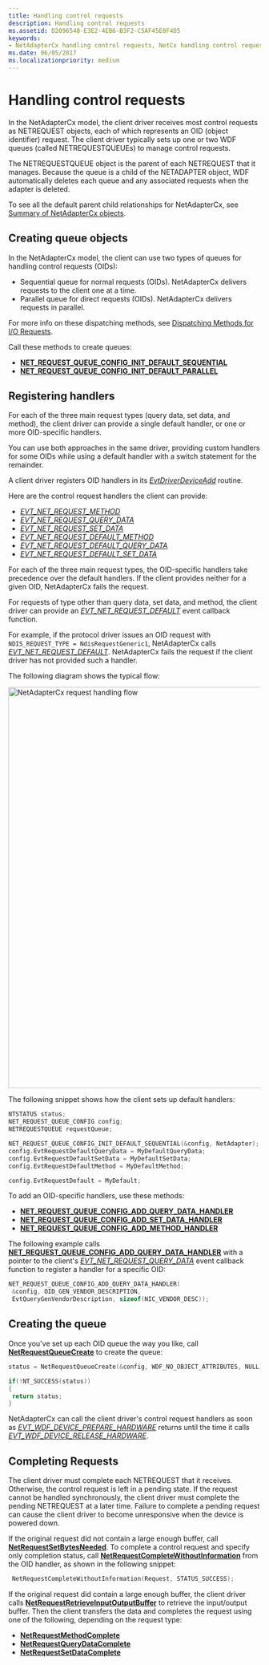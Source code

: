```yaml
---
title: Handling control requests
description: Handling control requests
ms.assetid: D2096548-E3E2-4EB6-B3F2-C5AF45E8F4D5
keywords:
- NetAdapterCx handling control requests, NetCx handling control requests
ms.date: 06/05/2017
ms.localizationpriority: medium
---
```


# Handling control requests

In the NetAdapterCx model, the client driver receives most control requests as NETREQUEST objects, each of which represents an OID (object identifier) request. The client driver typically sets up one or two WDF queues (called NETREQUESTQUEUEs) to manage control requests.

The NETREQUESTQUEUE object is the parent of each NETREQUEST that it manages. Because the queue is a child of the NETADAPTER object, WDF automatically deletes each queue and any associated requests when the adapter is deleted.

To see all the default parent child relationships for NetAdapterCx, see [Summary of NetAdapterCx objects](summary-of-netadaptercx-objects.md).

## Creating queue objects

In the NetAdapterCx model, the client can use two types of queues for handling control requests (OIDs):
* Sequential queue for normal requests (OIDs). NetAdapterCx delivers requests to the client one at a time.
* Parallel queue for direct requests (OIDs). NetAdapterCx delivers requests in parallel.

For more info on these dispatching methods, see [Dispatching Methods for I/O Requests](../wdf/dispatching-methods-for-i-o-requests.md).

Call these methods to create queues:

* [**NET_REQUEST_QUEUE_CONFIG_INIT_DEFAULT_SEQUENTIAL**](https://docs.microsoft.com/windows-hardware/drivers/ddi/netrequestqueue/nf-netrequestqueue-net_request_queue_config_init_default_sequential)
* [**NET_REQUEST_QUEUE_CONFIG_INIT_DEFAULT_PARALLEL**](https://docs.microsoft.com/windows-hardware/drivers/ddi/netrequestqueue/nf-netrequestqueue-net_request_queue_config_init_default_parallel)

## Registering handlers

For each of the three main request types (query data, set data, and method), the client driver can provide a single default handler, or one or more OID-specific handlers.

You can use both approaches in the same driver, providing custom handlers for some OIDs while using a default handler with a switch statement for the remainder.

A client driver registers OID handlers in its [*EvtDriverDeviceAdd*](https://docs.microsoft.com/windows-hardware/drivers/ddi/wdfdriver/nc-wdfdriver-evt_wdf_driver_device_add) routine.

Here are the control request handlers the client can provide:

* [*EVT_NET_REQUEST_METHOD*](https://docs.microsoft.com/windows-hardware/drivers/ddi/netrequestqueue/nc-netrequestqueue-evt_net_request_method)
* [*EVT_NET_REQUEST_QUERY_DATA*](https://docs.microsoft.com/windows-hardware/drivers/ddi/netrequestqueue/nc-netrequestqueue-evt_net_request_query_data)
* [*EVT_NET_REQUEST_SET_DATA*](https://docs.microsoft.com/windows-hardware/drivers/ddi/netrequestqueue/nc-netrequestqueue-evt_net_request_set_data)
* [*EVT_NET_REQUEST_DEFAULT_METHOD*](https://docs.microsoft.com/windows-hardware/drivers/ddi/netrequestqueue/nc-netrequestqueue-evt_net_request_default_method)
* [*EVT_NET_REQUEST_DEFAULT_QUERY_DATA*](https://docs.microsoft.com/windows-hardware/drivers/ddi/netrequestqueue/nc-netrequestqueue-evt_net_request_default_query_data)
* [*EVT_NET_REQUEST_DEFAULT_SET_DATA*](https://docs.microsoft.com/windows-hardware/drivers/ddi/netrequestqueue/nc-netrequestqueue-evt_net_request_default_set_data)

For each of the three main request types, the OID-specific handlers take precedence over the default handlers. If the client provides neither for a given OID, NetAdapterCx fails the request.

For requests of type other than query data, set data, and method, the client driver can provide an [*EVT_NET_REQUEST_DEFAULT*](https://docs.microsoft.com/windows-hardware/drivers/ddi/netrequestqueue/nc-netrequestqueue-evt_net_request_default) event callback function.

For example, if the protocol driver issues an OID request with `NDIS_REQUEST_TYPE = NdisRequestGeneric1`, NetAdapterCx calls [*EVT_NET_REQUEST_DEFAULT*](https://docs.microsoft.com/windows-hardware/drivers/ddi/netrequestqueue/nc-netrequestqueue-evt_net_request_default). NetAdapterCx fails the request if the client driver has not provided such a handler.

The following diagram shows the typical flow:

<img src="images/netcx-adapter-request-handling-flow.png" alt="NetAdapterCx request handling flow" title="NetAdapterCx request handling flow" style="width: 800px;"/>

The following snippet shows how the client sets up default handlers:

```C++
NTSTATUS status;
NET_REQUEST_QUEUE_CONFIG config;
NETREQUESTQUEUE requestQueue;

NET_REQUEST_QUEUE_CONFIG_INIT_DEFAULT_SEQUENTIAL(&config, NetAdapter);
config.EvtRequestDefaultQueryData = MyDefaultQueryData;
config.EvtRequestDefaultSetData = MyDefaultSetData;
config.EvtRequestDefaultMethod = MyDefaultMethod;

config.EvtRequestDefault = MyDefault;
```

To add an OID-specific handlers, use these methods:

* [**NET_REQUEST_QUEUE_CONFIG_ADD_QUERY_DATA_HANDLER**](https://docs.microsoft.com/windows-hardware/drivers/ddi/netrequestqueue/nf-netrequestqueue-net_request_queue_config_add_query_data_handler)
* [**NET_REQUEST_QUEUE_CONFIG_ADD_SET_DATA_HANDLER**](https://docs.microsoft.com/windows-hardware/drivers/ddi/netrequestqueue/nf-netrequestqueue-net_request_queue_config_add_set_data_handler)
* [**NET_REQUEST_QUEUE_CONFIG_ADD_METHOD_HANDLER**](https://docs.microsoft.com/windows-hardware/drivers/ddi/netrequestqueue/nf-netrequestqueue-net_request_queue_config_add_method_handler)

The following example calls [**NET_REQUEST_QUEUE_CONFIG_ADD_QUERY_DATA_HANDLER**](https://docs.microsoft.com/windows-hardware/drivers/ddi/netrequestqueue/nf-netrequestqueue-net_request_queue_config_add_query_data_handler) with a pointer to the client's [*EVT_NET_REQUEST_QUERY_DATA*](https://docs.microsoft.com/windows-hardware/drivers/ddi/netrequestqueue/nc-netrequestqueue-evt_net_request_query_data) event callback function to register a handler for a specific OID:

```C++
NET_REQUEST_QUEUE_CONFIG_ADD_QUERY_DATA_HANDLER(
 &config, OID_GEN_VENDOR_DESCRIPTION,
 EvtQueryGenVendorDescription, sizeof(NIC_VENDOR_DESC));
```

## Creating the queue

Once you've set up each OID queue the way you like, call [**NetRequestQueueCreate**](https://docs.microsoft.com/windows-hardware/drivers/ddi/netrequestqueue/nf-netrequestqueue-netrequestqueuecreate) to create the queue:

```C++
status = NetRequestQueueCreate(&config, WDF_NO_OBJECT_ATTRIBUTES, NULL);

if(!NT_SUCCESS(status))
{
 return status;
}
```

NetAdapterCx can call the client driver's control request handlers as soon as [*EVT_WDF_DEVICE_PREPARE_HARDWARE*](https://docs.microsoft.com/windows-hardware/drivers/ddi/wdfdevice/nc-wdfdevice-evt_wdf_device_prepare_hardware) returns until the time it calls [*EVT_WDF_DEVICE_RELEASE_HARDWARE*](https://docs.microsoft.com/windows-hardware/drivers/ddi/wdfdevice/nc-wdfdevice-evt_wdf_device_release_hardware).

## Completing Requests

The client driver must complete each NETREQUEST that it receives. Otherwise, the control request is left in a pending state. If the request cannot be handled synchronously, the client driver must complete the pending NETREQUEST at a later time. Failure to complete a pending request can cause the client driver to become unresponsive when the device is powered down.

If the original request did not contain a large enough buffer, call [**NetRequestSetBytesNeeded**](https://docs.microsoft.com/windows-hardware/drivers/ddi/netrequest/nf-netrequest-netrequestsetbytesneeded). To complete a control request and specify only completion status, call [**NetRequestCompleteWithoutInformation**](https://docs.microsoft.com/windows-hardware/drivers/ddi/netrequest/nf-netrequest-netrequestcompletewithoutinformation) from the OID handler, as shown in the following snippet:
 
```C++
 NetRequestCompleteWithoutInformation(Request, STATUS_SUCCESS);
```

If the original request did contain a large enough buffer, the client driver calls [**NetRequestRetrieveInputOutputBuffer**](https://docs.microsoft.com/windows-hardware/drivers/ddi/netrequest/nf-netrequest-netrequestretrieveinputoutputbuffer) to retrieve the input/output buffer. Then the client transfers the data and completes the request using one of the following, depending on the request type:

* [**NetRequestMethodComplete**](https://docs.microsoft.com/windows-hardware/drivers/ddi/netrequest/nf-netrequest-netrequestmethodcomplete)
* [**NetRequestQueryDataComplete**](https://docs.microsoft.com/windows-hardware/drivers/ddi/netrequest/nf-netrequest-netrequestquerydatacomplete)
* [**NetRequestSetDataComplete**](https://docs.microsoft.com/windows-hardware/drivers/ddi/netrequest/nf-netrequest-netrequestsetdatacomplete)
